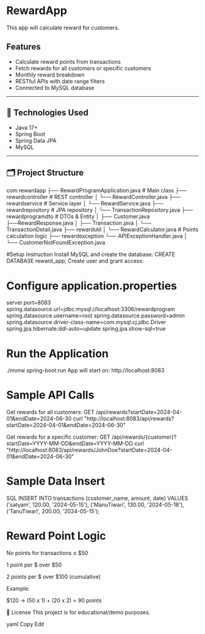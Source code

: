 # RewardApp
This app will calculate reward for customers.

## Features

- Calculate reward points from transactions
- Fetch rewards for all customers or specific customers
- Monthly reward breakdown
- RESTful APIs with date range filters
- Connected to MySQL database

---

## 🔧 Technologies Used

- Java 17+
- Spring Boot
- Spring Data JPA
- MySQL

---

## 🗂 Project Structure

com.rewardapp
├── RewardProgramApplication.java         # Main class
├── rewardcontroller                      # REST controller
│   └── RewardController.java
├── rewardservice                         # Service layer
│   └── RewardService.java
├── rewardrepository                      # JPA repository
│   └── TransactionRepository.java
├── rewardprogramdto                      # DTOs & Entity
│   ├── Customer.java
    ├──RewardResponse.java
│   ├── Transaction.java
│   └── TransactionDetail.java
├── rewardutil
│   └── RewardCalculator.java             # Points calculation logic
├── rewardexception
    └── APIExceptionHandler.java
│   └── CustomerNotFoundException.java

#Setup Instruction
Install MySQL and create the database:
CREATE DATABASE reward_app;
Create user and grant access:


# Configure application.properties
server.port=8083
spring.datasource.url=jdbc:mysql://localhost:3306/rewardprogram
spring.datasource.username=root
spring.datasource.password=admin
spring.datasource.driver-class-name=com.mysql.cj.jdbc.Driver
spring.jpa.hibernate.ddl-auto=update
spring.jpa.show-sql=true

# Run the Application
./mvnw spring-boot:run
App will start on: http://localhost:8083

# Sample API Calls
Get rewards for all customers:
GET /api/rewards?startDate=2024-04-01&endDate=2024-06-30
curl "http://localhost:8083/api/rewards?startDate=2024-04-01&endDate=2024-06-30"

Get rewards for a specific customer:
GET /api/rewards/{customer}?startDate=YYYY-MM-DD&endDate=YYYY-MM-DD
curl "http://localhost:8083/api/rewards/JohnDoe?startDate=2024-04-01&endDate=2024-06-30"

# Sample Data Insert
SQL
INSERT INTO transactions (customer_name, amount, date) VALUES
('satyam', 120.00, '2024-05-15'),
('ManuTiwari', 130.00, '2024-05-18'),
('TanuTiwari', 200.00, '2024-05-15');

# Reward Point Logic
No points for transactions ≤ $50

1 point per $ over $50

2 points per $ over $100 (cumulative)

Example:

$120 → (50 x 1) + (20 x 2) = 90 points


📃 License
This project is for educational/demo purposes.

yaml
Copy
Edit

